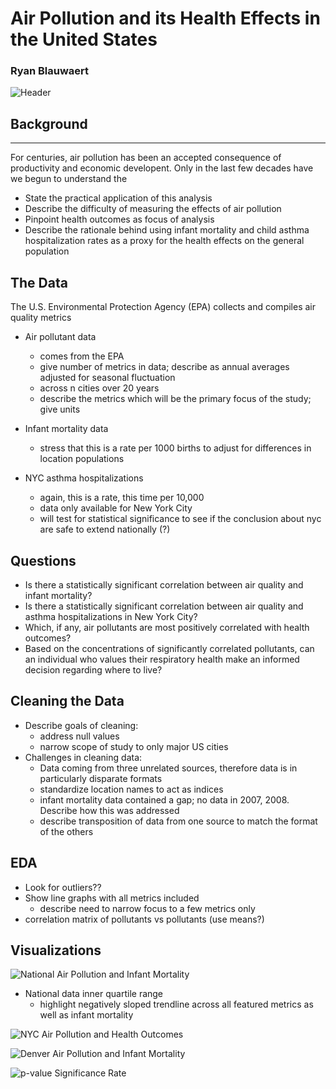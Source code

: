 # Air Pollution and its Health Effects in the United States
### Ryan Blauwaert
![Header](./images/header_photo.jpeg)

## Background
---
For centuries, air pollution has been an accepted consequence of productivity and economic developent. Only in the last few decades have we begun to understand the 
* State the practical application of this analysis
* Describe the difficulty of measuring the effects of air pollution
* Pinpoint health outcomes as focus of analysis
* Describe the rationale behind using infant mortality and child asthma hospitalization rates as a proxy for the health effects on the general population

## The Data
The U.S. Environmental Protection Agency (EPA) collects and compiles air quality metrics
* Air pollutant data
    - comes from the EPA
    - give number of metrics in data; describe as annual averages adjusted for seasonal fluctuation
    - across n cities over 20 years
    - describe the metrics which will be the primary focus of the study; give units
* Infant mortality data
    - stress that this is a rate per 1000 births to adjust for differences in location populations
    
* NYC asthma hospitalizations
    - again, this is a rate, this time per 10,000
    - data only available for New York City
    - will test for statistical significance to see if the conclusion about nyc are safe to extend nationally (?)

## Questions
* Is there a statistically significant correlation between air quality and infant mortality?
* Is there a statistically significant correlation between air quality and asthma hospitalizations in New York City?
* Which, if any, air pollutants are most positively correlated with health outcomes?
* Based on the concentrations of significantly correlated pollutants, can an individual who values their respiratory health make an informed decision regarding where to live?

## Cleaning the Data
* Describe goals of cleaning:
    - address null values
    - narrow scope of study to only major US cities
* Challenges in cleaning data:
    - Data coming from three unrelated sources, therefore data is in particularly disparate formats
    - standardize location names to act as indices
    - infant mortality data contained a gap; no data in 2007, 2008. Describe how this was addressed
    - describe transposition of data from one source to match the format of the others

## EDA 
* Look for outliers??
* Show line graphs with all metrics included
    - describe need to narrow focus to a few metrics only
* correlation matrix of pollutants vs pollutants (use means?)

## Visualizations
![National Air Pollution and Infant Mortality](./images/inner_quartile.png)

* National data inner quartile range
    - highlight negatively sloped trendline across all featured metrics as well as infant mortality

![NYC Air Pollution and Health Outcomes](./images/nyc_plots.png)

![Denver Air Pollution and Infant Mortality](./images/denver.png)

![p-value Significance Rate](./images/corr_sig_rates.png)